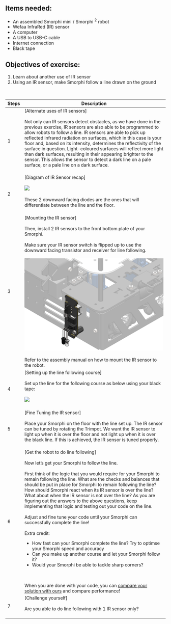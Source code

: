 ## Items needed:
* An assembled Smorphi mini / Smorphi <sup> 2</sup> robot
* Wefaa InfraRed (IR) sensor
* A computer
* A USB to USB-C cable
* Internet connection
* Black tape
## Objectives of exercise:
1. Learn about another use of IR sensor
2. Using an IR sensor, make Smorphi follow a line drawn on the ground

<br />

Steps | Description
-- | --
1 | [Alternate uses of IR sensors]<br /><br />Not only can IR sensors detect obstacles, as we have done in the previous exercise, IR sensors are also able to be programmed to allow robots to follow a line. IR sensors are able to pick up reflected infrared radiation on surfaces, which in this case is your floor and, based on its intensity, determines the reflectivity of the surface in question. Light-coloured surfaces will reflect more light than dark surfaces, resulting in their appearing brighter to the sensor. This allows the sensor to detect a dark line on a pale surface, or a pale line on a dark surface.<br /><br />
2 | [Diagram of IR Sensor recap]<br /><br />![](https://github.com/WefaaRobotics/Smorphi-Wiki/blob/main/Robot%20exercises%20images/8/8.1.PNG)<br /><br />These 2 downward facing diodes are the ones that will differentiate between the line and the floor.<br /><br />
3 | [Mounting the IR sensor]<br></br> Then, install 2 IR sensors to the front bottom plate of your Smorphi.<br></br>Make sure your IR sensor switch is flipped up to use the downward facing transistor and receiver for line following.<br></br> ![](https://github.com/WefaaRobotics/Smorphi-Wiki/blob/main/Robot%20exercises%20images/8/image%201.3.png)<br></br> Refer to the assembly manual on how to mount the IR sensor to the robot.
4 | [Setting up the line following course]<br /><br />Set up the line for the following course as below using your black tape:<br /><br />![](https://github.com/WefaaRobotics/Smorphi-Wiki/blob/main/Robot%20exercises%20images/8/8.2.PNG)<br /><br /> 
5 | [Fine Tuning the IR sensor]<br></br> Place your Smorphi on the floor with the line set up. The IR sensor can be tuned by rotating the Trimpot. We want the IR sensor to light up when it is over the floor and not light up when it is over the black line. If this is achieved, the IR sensor is tuned properly. <br /><br /> 
6 | [Get the robot to do line following]<br /><br />Now let’s get your Smorphi to follow the line. <br /><br /> First think of the logic that you would require for your Smorphi to remain following the line. What are the checks and balances that should be put in place for Smorphi to remain following the line? How should Smorphi react when its IR sensor is over the line? What about when the IR sensor is not over the line? As you are figuring out the answers to the above questions, keep implementing that logic and testing out your code on the line.<br /><br />Adjust and fine tune your code until your Smorphi can successfully complete the line!<br /><br />Extra credit: <ul><li>How fast can your Smorphi complete the line? Try to optimse your Smorphi speed and accuracy </li><li>Can you make up another course and let your Smorphi follow it? </li><li> Would your Smorphi be able to tackle sharp corners?</li></ul><br /><br /> When you are done with your code, you can [compare your solution with ours](https://github.com/WefaaRobotics/Smorphi/blob/main/exercise/line_following/line_following.ino) and compare performance!
7 | [Challenge yourself]<br /><br />Are you able to do line following with 1 IR sensor only?<br /><br />
